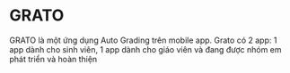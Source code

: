 # GRATO
GRATO là một ứng dụng Auto Grading trên mobile app. Grato có 2 app: 1 app dành cho sinh viên, 1 app dành cho giáo viên và đang được nhóm em phát triển và hoàn thiện
